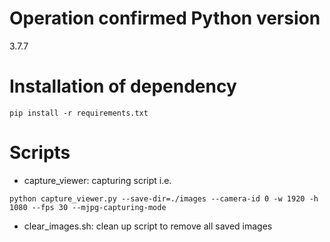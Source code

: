 # Operation confirmed Python version
3.7.7

# Installation of dependency
```
pip install -r requirements.txt
```

# Scripts
- capture_viewer: capturing script
i.e.
```
python capture_viewer.py --save-dir=./images --camera-id 0 -w 1920 -h 1080 --fps 30 --mjpg-capturing-mode
```
- clear_images.sh: clean up script to remove all saved images
